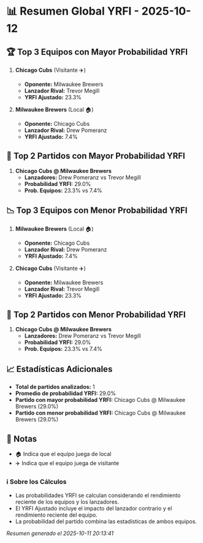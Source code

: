 # 📊 Resumen Global YRFI - 2025-10-12

## 🏆 Top 3 Equipos con Mayor Probabilidad YRFI

1. **Chicago Cubs** (Visitante ✈️)
   - **Oponente:** Milwaukee Brewers
   - **Lanzador Rival:** Trevor Megill
   - **YRFI Ajustado:** 23.3%

2. **Milwaukee Brewers** (Local 🏠)
   - **Oponente:** Chicago Cubs
   - **Lanzador Rival:** Drew Pomeranz
   - **YRFI Ajustado:** 7.4%

## 🎯 Top 2 Partidos con Mayor Probabilidad YRFI

1. **Chicago Cubs @ Milwaukee Brewers**
   - **Lanzadores:** Drew Pomeranz vs Trevor Megill
   - **Probabilidad YRFI:** 29.0%
   - **Prob. Equipos:** 23.3% vs 7.4%

## 📉 Top 3 Equipos con Menor Probabilidad YRFI

1. **Milwaukee Brewers** (Local 🏠)
   - **Oponente:** Chicago Cubs
   - **Lanzador Rival:** Drew Pomeranz
   - **YRFI Ajustado:** 7.4%

2. **Chicago Cubs** (Visitante ✈️)
   - **Oponente:** Milwaukee Brewers
   - **Lanzador Rival:** Trevor Megill
   - **YRFI Ajustado:** 23.3%

## 🛑 Top 2 Partidos con Menor Probabilidad YRFI

1. **Chicago Cubs @ Milwaukee Brewers**
   - **Lanzadores:** Drew Pomeranz vs Trevor Megill
   - **Probabilidad YRFI:** 29.0%
   - **Prob. Equipos:** 23.3% vs 7.4%

## 📈 Estadísticas Adicionales

- **Total de partidos analizados:** 1
- **Promedio de probabilidad YRFI:** 29.0%
- **Partido con mayor probabilidad YRFI:** Chicago Cubs @ Milwaukee Brewers (29.0%)
- **Partido con menor probabilidad YRFI:** Chicago Cubs @ Milwaukee Brewers (29.0%)

## 📝 Notas

- 🏠 Indica que el equipo juega de local
- ✈️ Indica que el equipo juega de visitante

### ℹ️ Sobre los Cálculos
- Las probabilidades YRFI se calculan considerando el rendimiento reciente de los equipos y los lanzadores.
- El YRFI Ajustado incluye el impacto del lanzador contrario y el rendimiento reciente del equipo.
- La probabilidad del partido combina las estadísticas de ambos equipos.

*Resumen generado el 2025-10-11 20:13:41*